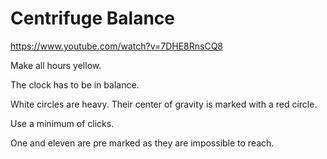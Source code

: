 # Centrifuge Balance

https://www.youtube.com/watch?v=7DHE8RnsCQ8

Make all hours yellow.

The clock has to be in balance.

White circles are heavy. Their center of gravity is marked with a red circle.

Use a minimum of clicks.

One and eleven are pre marked as they are impossible to reach.